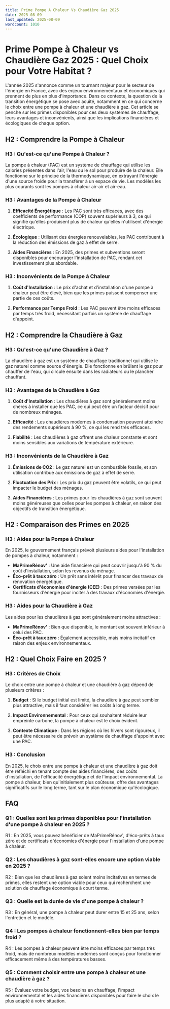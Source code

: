 ```yaml
---
title: Prime Pompe A Chaleur Vs Chaudière Gaz 2025
date: 2025-08-09
last_updated: 2025-08-09
wordcount: 1010
---
```


# Prime Pompe à Chaleur vs Chaudière Gaz 2025 : Quel Choix pour Votre Habitat ?

L'année 2025 s'annonce comme un tournant majeur pour le secteur de l'énergie en France, avec des enjeux environnementaux et économiques qui prennent de plus en plus d'importance. Dans ce contexte, la question de la transition énergétique se pose avec acuité, notamment en ce qui concerne le choix entre une pompe à chaleur et une chaudière à gaz. Cet article se penche sur les primes disponibles pour ces deux systèmes de chauffage, leurs avantages et inconvénients, ainsi que les implications financières et écologiques de chaque option.

## H2 : Comprendre la Pompe à Chaleur

### H3 : Qu'est-ce qu'une Pompe à Chaleur ?

La pompe à chaleur (PAC) est un système de chauffage qui utilise les calories présentes dans l'air, l'eau ou le sol pour produire de la chaleur. Elle fonctionne sur le principe de la thermodynamique, en extrayant l'énergie d'une source froide pour la transférer à un espace de vie. Les modèles les plus courants sont les pompes à chaleur air-air et air-eau.

### H3 : Avantages de la Pompe à Chaleur

1. **Efficacité Énergétique** : Les PAC sont très efficaces, avec des coefficients de performance (COP) souvent supérieurs à 3, ce qui signifie qu'elles produisent plus de chaleur qu'elles n'utilisent d'énergie électrique.
   
2. **Écologique** : Utilisant des énergies renouvelables, les PAC contribuent à la réduction des émissions de gaz à effet de serre.

3. **Aides Financières** : En 2025, des primes et subventions seront disponibles pour encourager l'installation de PAC, rendant cet investissement plus abordable.

### H3 : Inconvénients de la Pompe à Chaleur

1. **Coût d'Installation** : Le prix d'achat et d'installation d'une pompe à chaleur peut être élevé, bien que les primes puissent compenser une partie de ces coûts.

2. **Performance par Temps Froid** : Les PAC peuvent être moins efficaces par temps très froid, nécessitant parfois un système de chauffage d'appoint.

## H2 : Comprendre la Chaudière à Gaz

### H3 : Qu'est-ce qu'une Chaudière à Gaz ?

La chaudière à gaz est un système de chauffage traditionnel qui utilise le gaz naturel comme source d'énergie. Elle fonctionne en brûlant le gaz pour chauffer de l'eau, qui circule ensuite dans les radiateurs ou le plancher chauffant.

### H3 : Avantages de la Chaudière à Gaz

1. **Coût d'Installation** : Les chaudières à gaz sont généralement moins chères à installer que les PAC, ce qui peut être un facteur décisif pour de nombreux ménages.

2. **Efficacité** : Les chaudières modernes à condensation peuvent atteindre des rendements supérieurs à 90 %, ce qui les rend très efficaces.

3. **Fiabilité** : Les chaudières à gaz offrent une chaleur constante et sont moins sensibles aux variations de température extérieure.

### H3 : Inconvénients de la Chaudière à Gaz

1. **Émissions de CO2** : Le gaz naturel est un combustible fossile, et son utilisation contribue aux émissions de gaz à effet de serre.

2. **Fluctuation des Prix** : Les prix du gaz peuvent être volatils, ce qui peut impacter le budget des ménages.

3. **Aides Financières** : Les primes pour les chaudières à gaz sont souvent moins généreuses que celles pour les pompes à chaleur, en raison des objectifs de transition énergétique.

## H2 : Comparaison des Primes en 2025

### H3 : Aides pour la Pompe à Chaleur

En 2025, le gouvernement français prévoit plusieurs aides pour l'installation de pompes à chaleur, notamment :

- **MaPrimeRénov'** : Une aide financière qui peut couvrir jusqu'à 90 % du coût d'installation, selon les revenus du ménage.
- **Éco-prêt à taux zéro** : Un prêt sans intérêt pour financer des travaux de rénovation énergétique.
- **Certificats d'économies d'énergie (CEE)** : Des primes versées par les fournisseurs d'énergie pour inciter à des travaux d'économies d'énergie.

### H3 : Aides pour la Chaudière à Gaz

Les aides pour les chaudières à gaz sont généralement moins attractives :

- **MaPrimeRénov'** : Bien que disponible, le montant est souvent inférieur à celui des PAC.
- **Éco-prêt à taux zéro** : Également accessible, mais moins incitatif en raison des enjeux environnementaux.

## H2 : Quel Choix Faire en 2025 ?

### H3 : Critères de Choix

Le choix entre une pompe à chaleur et une chaudière à gaz dépend de plusieurs critères :

1. **Budget** : Si le budget initial est limité, la chaudière à gaz peut sembler plus attractive, mais il faut considérer les coûts à long terme.

2. **Impact Environnemental** : Pour ceux qui souhaitent réduire leur empreinte carbone, la pompe à chaleur est le choix évident.

3. **Contexte Climatique** : Dans les régions où les hivers sont rigoureux, il peut être nécessaire de prévoir un système de chauffage d'appoint avec une PAC.

### H3 : Conclusion

En 2025, le choix entre une pompe à chaleur et une chaudière à gaz doit être réfléchi en tenant compte des aides financières, des coûts d'installation, de l'efficacité énergétique et de l'impact environnemental. La pompe à chaleur, bien qu'initialement plus coûteuse, offre des avantages significatifs sur le long terme, tant sur le plan économique qu'écologique.

## FAQ

### Q1 : Quelles sont les primes disponibles pour l'installation d'une pompe à chaleur en 2025 ?

R1 : En 2025, vous pouvez bénéficier de MaPrimeRénov', d'éco-prêts à taux zéro et de certificats d'économies d'énergie pour l'installation d'une pompe à chaleur.

### Q2 : Les chaudières à gaz sont-elles encore une option viable en 2025 ?

R2 : Bien que les chaudières à gaz soient moins incitatives en termes de primes, elles restent une option viable pour ceux qui recherchent une solution de chauffage économique à court terme.

### Q3 : Quelle est la durée de vie d'une pompe à chaleur ?

R3 : En général, une pompe à chaleur peut durer entre 15 et 25 ans, selon l'entretien et le modèle.

### Q4 : Les pompes à chaleur fonctionnent-elles bien par temps froid ?

R4 : Les pompes à chaleur peuvent être moins efficaces par temps très froid, mais de nombreux modèles modernes sont conçus pour fonctionner efficacement même à des températures basses.

### Q5 : Comment choisir entre une pompe à chaleur et une chaudière à gaz ?

R5 : Évaluez votre budget, vos besoins en chauffage, l'impact environnemental et les aides financières disponibles pour faire le choix le plus adapté à votre situation.